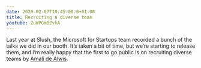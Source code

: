 ```yaml
---
date: 2020-02-07T10:45:00.0+01:00
title: Recruiting a diverse team
youtube: ZuWPGmBZvkA
---
```


Last year at Slush, the Microsoft for Startups team recorded a bunch of the talks we did in our booth. It’s taken a bit of time, but we’re starting to release them, and I’m really happy that the first to go public is on recruiting diverse teams by [Amali de Alwis](https://www.linkedin.com/in/amali/).